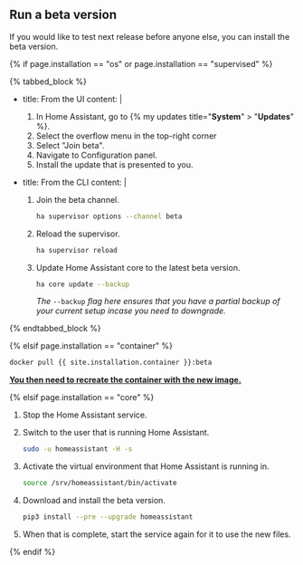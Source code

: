 ## Run a beta version

If you would like to test next release before anyone else, you can install the beta version.

{% if page.installation == "os" or page.installation == "supervised" %}

{% tabbed_block %}

- title: From the UI
  content: |

   1. In Home Assistant, go to {% my updates title="**System**" > "**Updates**" %}.
   2. Select the overflow menu in the top-right corner
   3. Select "Join beta".
   4. Navigate to Configuration panel.
   5. Install the update that is presented to you.

- title: From the CLI
  content: |

    1. Join the beta channel.

        ```bash
        ha supervisor options --channel beta
        ```

    2. Reload the supervisor.

        ```bash
        ha supervisor reload
        ```

    3. Update Home Assistant core to the latest beta version.

        ```bash
        ha core update --backup
        ```

        _The_ `--backup` _flag here ensures that you have a partial backup of your current setup incase you need to downgrade._

{% endtabbed_block %}

{% elsif page.installation == "container" %}

```bash
docker pull {{ site.installation.container }}:beta
```

**[You then need to recreate the container with the new image.](/installation/linux#install-home-assistant-container)**

{% elsif page.installation == "core" %}

1. Stop the Home Assistant service.

2. Switch to the user that is running Home Assistant.

    ```bash
    sudo -u homeassistant -H -s
    ```

3. Activate the virtual environment that Home Assistant is running in.

    ```bash
    source /srv/homeassistant/bin/activate
    ```

4. Download and install the beta version.

    ```bash
    pip3 install --pre --upgrade homeassistant
    ```

5. When that is complete, start the service again for it to use the new files.

{% endif %}
